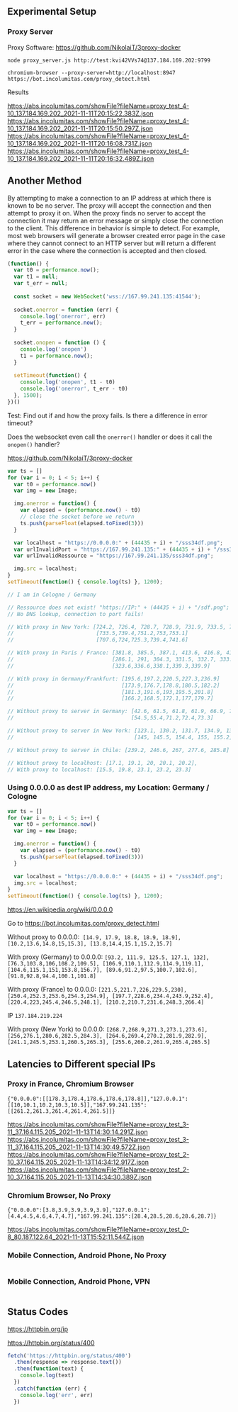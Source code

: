 ## Experimental Setup

### Proxy Server

Proxy Software: https://github.com/NikolaiT/3proxy-docker

`node proxy_server.js http://test:kvi42VVs74@137.184.169.202:9799`

`chromium-browser --proxy-server=http://localhost:8947 https://bot.incolumitas.com/proxy_detect.html`

Results

https://abs.incolumitas.com/showFile?fileName=proxy_test_4-10_137.184.169.202_2021-11-11T20:15:22.383Z.json
https://abs.incolumitas.com/showFile?fileName=proxy_test_4-10_137.184.169.202_2021-11-11T20:15:50.297Z.json
https://abs.incolumitas.com/showFile?fileName=proxy_test_4-10_137.184.169.202_2021-11-11T20:16:08.731Z.json
https://abs.incolumitas.com/showFile?fileName=proxy_test_4-10_137.184.169.202_2021-11-11T20:16:32.489Z.json

## Another Method

By attempting to make a connection to an IP address at which there is known to be no server. The proxy will accept the connection and then attempt to proxy it on. When the proxy finds no server to accept the connection it may return an error message or simply close the connection to the client. This difference in behavior is simple to detect. For example, most web browsers will generate a browser created error page in the case where they cannot connect to an HTTP server but will return a different error in the case where the connection is accepted and then closed.

```JavaScript
(function() {
  var t0 = performance.now();
  var t1 = null;
  var t_err = null;
  
  const socket = new WebSocket('wss://167.99.241.135:41544');
  
  socket.onerror = function (err) {
    console.log('onerror', err)
    t_err = performance.now();
  }
  
  socket.onopen = function () {
    console.log('onopen')
    t1 = performance.now();
  }
  
  setTimeout(function() {
    console.log('onopen', t1 - t0)
    console.log('onerror', t_err - t0)
  }, 1500);
})()
```

Test: Find out if and how the proxy fails. Is there a difference in error timeout?

Does the websocket even call the `onerror()` handler or does it call the `onopen()` handler?

https://github.com/NikolaiT/3proxy-docker


```JavaScript
var ts = []
for (var i = 0; i < 5; i++) {
  var t0 = performance.now()
  var img = new Image;

  img.onerror = function() {
    var elapsed = (performance.now() - t0)
    // close the socket before we return
    ts.push(parseFloat(elapsed.toFixed(3)))
  }

  var localhost = "https://0.0.0.0:" + (44435 + i) + "/sss34df.png";
  var urlInvalidPort = "https://167.99.241.135:" + (44435 + i) + "/sss34df.png";
  var urlInvalidRessource = "https://167.99.241.135/sss34df.png";

  img.src = localhost;
}
setTimeout(function() { console.log(ts) }, 1200);

// I am in Cologne / Germany

// Ressource does not exist! "https://IP:" + (44435 + i) + "/sdf.png";
// No DNS lookup, connection to port fails!

// With proxy in New York: [724.2, 726.4, 728.7, 728.9, 731.9, 733.5, 733.6]
//                          [733.5,739.4,751.2,753,753.1]	
//                          [707.6,724,725.3,739.4,741.6]	

// With proxy in Paris / France: [381.8, 385.5, 387.1, 413.6, 416.8, 417.5, 424.3]
//                               [286.1, 291, 304.3, 331.5, 332.7, 333.7, 343.7]
//                               [323.6,336.6,338.1,339.3,339.9]

// With proxy in Germany/Frankfurt: [195.6,197.2,220.5,227.3,236.9]	
//                                  [173.9,176.7,178.8,180.5,182.2]	
//                                  [181.3,191.6,193,195.5,201.8]	
//                                  [166.2,168.5,172.1,177,179.7]

// Without proxy to server in Germany: [42.6, 61.5, 61.8, 61.9, 66.9, 71.2, 76.6]
//                                     [54.5,55.4,71.2,72.4,73.3]	

// Without proxy to server in New York: [123.1, 130.2, 131.7, 134.9, 138.1]
//                                      [145, 145.5, 154.4, 155, 155.2]  

// Without proxy to server in Chile: [239.2, 246.6, 267, 277.6, 285.8]

// Without proxy to localhost: [17.1, 19.1, 20, 20.1, 20.2], 
// With proxy to localhost: [15.5, 19.8, 23.1, 23.2, 23.3]
```


### Using 0.0.0.0 as dest IP address, my Location: Germany / Cologne

```JavaScript
var ts = []
for (var i = 0; i < 5; i++) {
  var t0 = performance.now()
  var img = new Image;

  img.onerror = function() {
    var elapsed = (performance.now() - t0)
    ts.push(parseFloat(elapsed.toFixed(3)))
  }

  var localhost = "https://0.0.0.0:" + (44435 + i) + "/sss34df.png";
  img.src = localhost;
}
setTimeout(function() { console.log(ts) }, 1200);
```

https://en.wikipedia.org/wiki/0.0.0.0

Go to https://bot.incolumitas.com/proxy_detect.html

Without proxy to 0.0.0.0:  `[14.9, 17.9, 18.8, 18.9, 18.9], [10.2,13.6,14.8,15,15.3], [13.8,14.4,15.1,15.2,15.7]`

With proxy (Germany) to 0.0.0.0: `[93.2, 111.9, 125.5, 127.1, 132], [76.3,103.8,106,108.2,109.5], [106.9,110.1,112.9,114.9,119.1], [104.6,115.1,151,153.8,156.7], [89.6,91.2,97.5,100.7,102.6], [91.8,92.8,94.4,100.1,101.8]`

With proxy (France) to 0.0.0.0: `[221.5,221.7,226,229.5,230], [250.4,252.3,253.6,254.3,254.9], [197.7,228.6,234.4,243.9,252.4], [220.4,223,245.4,246.5,248.1], [210.2,210.7,231.6,248.3,266.4]`

IP `137.184.219.224`

With proxy (New York) to 0.0.0.0: `[268.7,268.9,271.3,273.1,273.6], [256,276.1,280.6,282.5,284.3], [264.6,269.4,270.2,281.9,282.9], [241.1,245.5,253.1,260.5,265.3], [255.6,260.2,261.9,265.4,265.5]`

## Latencies to Different special IPs

### Proxy in France, Chromium Browser

```
{"0.0.0.0":[[178.3,178.4,178.6,178.6,178.8]],"127.0.0.1":[[10,10.1,10.2,10.3,10.5]],"167.99.241.135":[[261.2,261.3,261.4,261.4,261.5]]}
```

https://abs.incolumitas.com/showFile?fileName=proxy_test_3-11_37.164.115.205_2021-11-13T14:30:14.291Z.json
https://abs.incolumitas.com/showFile?fileName=proxy_test_3-11_37.164.115.205_2021-11-13T14:30:49.572Z.json
https://abs.incolumitas.com/showFile?fileName=proxy_test_2-10_37.164.115.205_2021-11-13T14:34:12.917Z.json
https://abs.incolumitas.com/showFile?fileName=proxy_test_2-10_37.164.115.205_2021-11-13T14:34:30.389Z.json


### Chromium Browser, No Proxy

```
{"0.0.0.0":[3.8,3.9,3.9,3.9,3.9],"127.0.0.1":[4.4,4.5,4.6,4.7,4.7],"167.99.241.135":[28.4,28.5,28.6,28.6,28.7]}	
```

https://abs.incolumitas.com/showFile?fileName=proxy_test_0-8_80.187.122.64_2021-11-13T15:52:11.544Z.json

### Mobile Connection, Android Phone, No Proxy

```
```

### Mobile Connection, Android Phone, VPN

```
```

## Status Codes

https://httpbin.org/ip

https://httpbin.org/status/400

```JavaScript
fetch('https://httpbin.org/status/400')
  .then(response => response.text())
  .then(function(text) {
    console.log(text)
  })
  .catch(function (err) {
    console.log('err', err)
  })
```